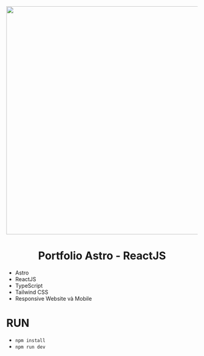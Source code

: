 <div align="center">
  <img src="https://pbs.twimg.com/media/FPRN6BCWYBQ5eiD?format=jpg&name=4096x4096" width="600" />
</div> 
  
<div align="center">
  <h1>Portfolio Astro - ReactJS</h1> 
</div>     
 
- Astro 
- ReactJS 
- TypeScript
- Tailwind CSS
- Responsive Website và Mobile

# RUN
- `npm install` 
- `npm run dev`
